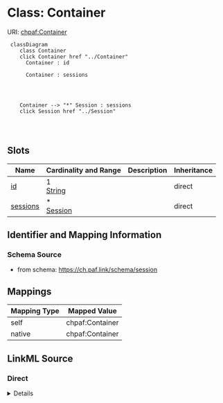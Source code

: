 

# Class: Container 



URI: [chpaf:Container](https://ch.paf.link/Container)






```mermaid
 classDiagram
    class Container
    click Container href "../Container"
      Container : id
        
      Container : sessions
        
          
    
    
    Container --> "*" Session : sessions
    click Session href "../Session"

        
      
```




<!-- no inheritance hierarchy -->


## Slots

| Name | Cardinality and Range | Description | Inheritance |
| ---  | --- | --- | --- |
| [id](id.md) | 1 <br/> [String](String.md) |  | direct |
| [sessions](sessions.md) | * <br/> [Session](Session.md) |  | direct |









## Identifier and Mapping Information







### Schema Source


* from schema: https://ch.paf.link/schema/session




## Mappings

| Mapping Type | Mapped Value |
| ---  | ---  |
| self | chpaf:Container |
| native | chpaf:Container |







## LinkML Source

<!-- TODO: investigate https://stackoverflow.com/questions/37606292/how-to-create-tabbed-code-blocks-in-mkdocs-or-sphinx -->

### Direct

<details>
```yaml
name: Container
from_schema: https://ch.paf.link/schema/session
slots:
- id
- sessions
tree_root: true

```
</details>

### Induced

<details>
```yaml
name: Container
from_schema: https://ch.paf.link/schema/session
attributes:
  id:
    name: id
    from_schema: https://ch.paf.link/schema/session
    rank: 1000
    identifier: true
    alias: id
    owner: Container
    domain_of:
    - Session
    - AgendaItem
    - Vote
    - Container
    range: string
    required: true
  sessions:
    name: sessions
    from_schema: https://ch.paf.link/schema/session
    rank: 1000
    slot_uri: chpaf:session
    alias: sessions
    owner: Container
    domain_of:
    - Container
    range: Session
    multivalued: true
    inlined: true
    inlined_as_list: true
tree_root: true

```
</details>